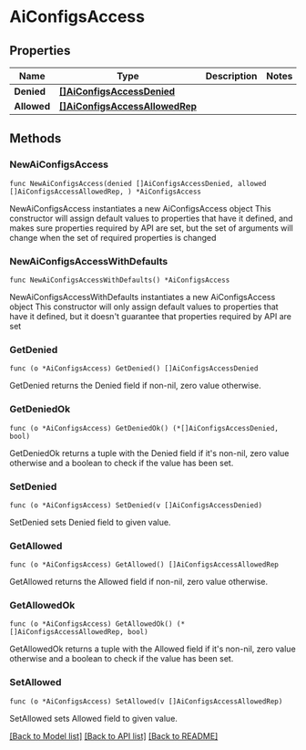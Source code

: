 # AiConfigsAccess

## Properties

Name | Type | Description | Notes
------------ | ------------- | ------------- | -------------
**Denied** | [**[]AiConfigsAccessDenied**](AiConfigsAccessDenied.md) |  | 
**Allowed** | [**[]AiConfigsAccessAllowedRep**](AiConfigsAccessAllowedRep.md) |  | 

## Methods

### NewAiConfigsAccess

`func NewAiConfigsAccess(denied []AiConfigsAccessDenied, allowed []AiConfigsAccessAllowedRep, ) *AiConfigsAccess`

NewAiConfigsAccess instantiates a new AiConfigsAccess object
This constructor will assign default values to properties that have it defined,
and makes sure properties required by API are set, but the set of arguments
will change when the set of required properties is changed

### NewAiConfigsAccessWithDefaults

`func NewAiConfigsAccessWithDefaults() *AiConfigsAccess`

NewAiConfigsAccessWithDefaults instantiates a new AiConfigsAccess object
This constructor will only assign default values to properties that have it defined,
but it doesn't guarantee that properties required by API are set

### GetDenied

`func (o *AiConfigsAccess) GetDenied() []AiConfigsAccessDenied`

GetDenied returns the Denied field if non-nil, zero value otherwise.

### GetDeniedOk

`func (o *AiConfigsAccess) GetDeniedOk() (*[]AiConfigsAccessDenied, bool)`

GetDeniedOk returns a tuple with the Denied field if it's non-nil, zero value otherwise
and a boolean to check if the value has been set.

### SetDenied

`func (o *AiConfigsAccess) SetDenied(v []AiConfigsAccessDenied)`

SetDenied sets Denied field to given value.


### GetAllowed

`func (o *AiConfigsAccess) GetAllowed() []AiConfigsAccessAllowedRep`

GetAllowed returns the Allowed field if non-nil, zero value otherwise.

### GetAllowedOk

`func (o *AiConfigsAccess) GetAllowedOk() (*[]AiConfigsAccessAllowedRep, bool)`

GetAllowedOk returns a tuple with the Allowed field if it's non-nil, zero value otherwise
and a boolean to check if the value has been set.

### SetAllowed

`func (o *AiConfigsAccess) SetAllowed(v []AiConfigsAccessAllowedRep)`

SetAllowed sets Allowed field to given value.



[[Back to Model list]](../README.md#documentation-for-models) [[Back to API list]](../README.md#documentation-for-api-endpoints) [[Back to README]](../README.md)


